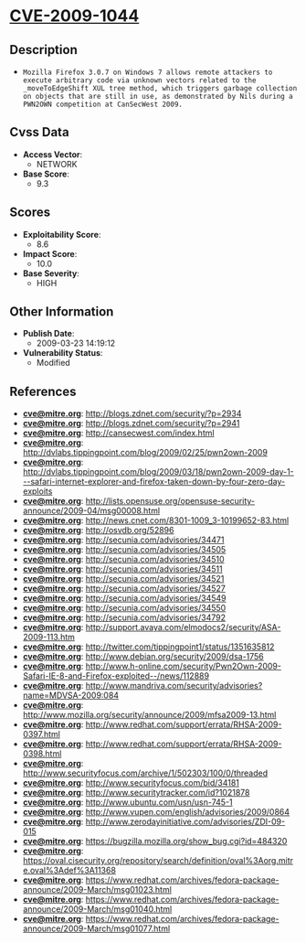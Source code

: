 
# [CVE-2009-1044](https://cve.mitre.org/cgi-bin/cvename.cgi?name=CVE-2009-1044)

## Description

- `Mozilla Firefox 3.0.7 on Windows 7 allows remote attackers to execute arbitrary code via unknown vectors related to the _moveToEdgeShift XUL tree method, which triggers garbage collection on objects that are still in use, as demonstrated by Nils during a PWN2OWN competition at CanSecWest 2009.`

## Cvss Data

- **Access Vector**:
  - NETWORK
- **Base Score**:
  - 9.3

## Scores

- **Exploitability Score**:
  - 8.6
- **Impact Score**:
  - 10.0
- **Base Severity**:
  - HIGH

## Other Information

- **Publish Date**:
  - 2009-03-23 14:19:12
- **Vulnerability Status**:
  - Modified

## References

- **cve@mitre.org**: http://blogs.zdnet.com/security/?p=2934
- **cve@mitre.org**: http://blogs.zdnet.com/security/?p=2941
- **cve@mitre.org**: http://cansecwest.com/index.html
- **cve@mitre.org**: http://dvlabs.tippingpoint.com/blog/2009/02/25/pwn2own-2009
- **cve@mitre.org**: http://dvlabs.tippingpoint.com/blog/2009/03/18/pwn2own-2009-day-1---safari-internet-explorer-and-firefox-taken-down-by-four-zero-day-exploits
- **cve@mitre.org**: http://lists.opensuse.org/opensuse-security-announce/2009-04/msg00008.html
- **cve@mitre.org**: http://news.cnet.com/8301-1009_3-10199652-83.html
- **cve@mitre.org**: http://osvdb.org/52896
- **cve@mitre.org**: http://secunia.com/advisories/34471
- **cve@mitre.org**: http://secunia.com/advisories/34505
- **cve@mitre.org**: http://secunia.com/advisories/34510
- **cve@mitre.org**: http://secunia.com/advisories/34511
- **cve@mitre.org**: http://secunia.com/advisories/34521
- **cve@mitre.org**: http://secunia.com/advisories/34527
- **cve@mitre.org**: http://secunia.com/advisories/34549
- **cve@mitre.org**: http://secunia.com/advisories/34550
- **cve@mitre.org**: http://secunia.com/advisories/34792
- **cve@mitre.org**: http://support.avaya.com/elmodocs2/security/ASA-2009-113.htm
- **cve@mitre.org**: http://twitter.com/tippingpoint1/status/1351635812
- **cve@mitre.org**: http://www.debian.org/security/2009/dsa-1756
- **cve@mitre.org**: http://www.h-online.com/security/Pwn2Own-2009-Safari-IE-8-and-Firefox-exploited--/news/112889
- **cve@mitre.org**: http://www.mandriva.com/security/advisories?name=MDVSA-2009:084
- **cve@mitre.org**: http://www.mozilla.org/security/announce/2009/mfsa2009-13.html
- **cve@mitre.org**: http://www.redhat.com/support/errata/RHSA-2009-0397.html
- **cve@mitre.org**: http://www.redhat.com/support/errata/RHSA-2009-0398.html
- **cve@mitre.org**: http://www.securityfocus.com/archive/1/502303/100/0/threaded
- **cve@mitre.org**: http://www.securityfocus.com/bid/34181
- **cve@mitre.org**: http://www.securitytracker.com/id?1021878
- **cve@mitre.org**: http://www.ubuntu.com/usn/usn-745-1
- **cve@mitre.org**: http://www.vupen.com/english/advisories/2009/0864
- **cve@mitre.org**: http://www.zerodayinitiative.com/advisories/ZDI-09-015
- **cve@mitre.org**: https://bugzilla.mozilla.org/show_bug.cgi?id=484320
- **cve@mitre.org**: https://oval.cisecurity.org/repository/search/definition/oval%3Aorg.mitre.oval%3Adef%3A11368
- **cve@mitre.org**: https://www.redhat.com/archives/fedora-package-announce/2009-March/msg01023.html
- **cve@mitre.org**: https://www.redhat.com/archives/fedora-package-announce/2009-March/msg01040.html
- **cve@mitre.org**: https://www.redhat.com/archives/fedora-package-announce/2009-March/msg01077.html
